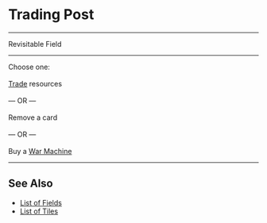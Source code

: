 # Trading Post

___
Revisitable Field
___
Choose one:<br><br>[Trade](../trading.md) resources<br><br>— OR —<br><br>Remove a card<br><br>— OR —<br><br>Buy a [War Machine](../war_machines/index.md)
___


## See Also

- [List of Fields](index.md)
- [List of Tiles](../tiles/index.md)

